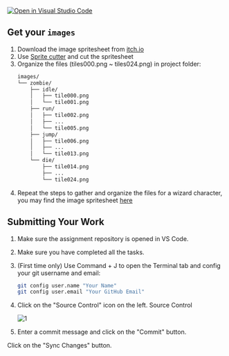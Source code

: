 [![Open in Visual Studio Code](https://classroom.github.com/assets/open-in-vscode-2e0aaae1b6195c2367325f4f02e2d04e9abb55f0b24a779b69b11b9e10269abc.svg)](https://classroom.github.com/online_ide?assignment_repo_id=15400027&assignment_repo_type=AssignmentRepo)
## Get your `images`

1. Download the image spritesheet from [itch.io](https://lhteam.itch.io/zombie-toast)
2. Use [Sprite cutter](https://ezgif.com/sprite-cutter) and cut the spritesheet
3. Organize the files (tiles000.png ~ tiles024.png) in project folder:
    ```md
    images/
    └── zombie/
        ├── idle/
        │   ├── tile000.png
        │   └── tile001.png
        ├── run/
        │   ├── tile002.png
        │   ├── ...
        │   └── tile005.png
        ├── jump/
        │   ├── tile006.png
        │   ├── ...
        │   └── tile013.png
        └── die/
            ├── tile014.png
            ├── ...
            └── tile024.png
    ```
4. Repeat the steps to gather and organize the files for a wizard character, you may find the image spritesheet [here](https://luizmelo.itch.io/)
## Submitting Your Work

1. Make sure the assignment repository is opened in VS Code.

2. Make sure you have completed all the tasks.

3. (First time only)
Use Command + J to open the Terminal tab and config your git username and email:
    ```bash
    git config user.name "Your Name"
    git config user.email "Your GitHub Email"
    ```

4. Click on the "Source Control" icon on the left. Source Control

    ![1](https://github.com/BlueinnoClassroom/404B-L2.1-Template/assets/155412668/2c31026e-c14d-484f-bb9e-dc87189a0216)

5. Enter a commit message and click on the "Commit" button.

Click on the "Sync Changes" button.
